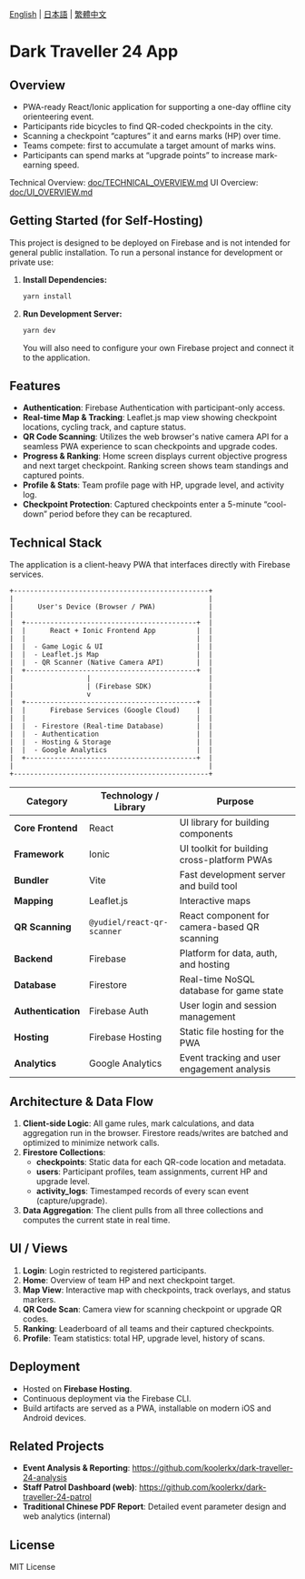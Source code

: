 [English](README.md) | [日本語](README.ja.md) | [繁體中文](README.zh-Hant.md)

# Dark Traveller 24 App

## Overview

- PWA-ready React/Ionic application for supporting a one-day offline city orienteering event.
- Participants ride bicycles to find QR-coded checkpoints in the city.
- Scanning a checkpoint “captures” it and earns marks (HP) over time.
- Teams compete: first to accumulate a target amount of marks wins.
- Participants can spend marks at “upgrade points” to increase mark-earning speed.

Technical Overview: [doc/TECHNICAL_OVERVIEW.md](doc/TECHNICAL_OVERVIEW.md)
UI Overciew: [doc/UI_OVERVIEW.md](doc/UI_DESCRIPTION.md)

## Getting Started (for Self-Hosting)

This project is designed to be deployed on Firebase and is not intended for general public installation. To run a personal instance for development or private use:

1.  **Install Dependencies:**
    ```bash
    yarn install
    ```
2.  **Run Development Server:**
    ```bash
    yarn dev
    ```
    You will also need to configure your own Firebase project and connect it to the application.

## Features

- **Authentication**: Firebase Authentication with participant-only access.
- **Real-time Map & Tracking**: Leaflet.js map view showing checkpoint locations, cycling track, and capture status.
- **QR Code Scanning**: Utilizes the web browser's native camera API for a seamless PWA experience to scan checkpoints and upgrade codes.
- **Progress & Ranking**: Home screen displays current objective progress and next target checkpoint. Ranking screen shows team standings and captured points.
- **Profile & Stats**: Team profile page with HP, upgrade level, and activity log.
- **Checkpoint Protection**: Captured checkpoints enter a 5-minute “cool-down” period before they can be recaptured.

## Technical Stack

The application is a client-heavy PWA that interfaces directly with Firebase services.

```
+------------------------------------------------+
|                                                |
|      User's Device (Browser / PWA)             |
|                                                |
|  +------------------------------------------+  |
|  |      React + Ionic Frontend App          |  |
|  |                                          |  |
|  |  - Game Logic & UI                       |  |
|  |  - Leaflet.js Map                        |  |
|  |  - QR Scanner (Native Camera API)        |  |
|  +------------------------------------------+  |
|                  |                             |
|                  | (Firebase SDK)              |
|                  v                             |
|  +------------------------------------------+  |
|  |      Firebase Services (Google Cloud)    |  |
|  |                                          |  |
|  |  - Firestore (Real-time Database)        |  |
|  |  - Authentication                        |  |
|  |  - Hosting & Storage                     |  |
|  |  - Google Analytics                      |  |
|  +------------------------------------------+  |
|                                                |
+------------------------------------------------+
```

| Category           | Technology / Library       | Purpose                                      |
| ------------------ | -------------------------- | -------------------------------------------- |
| **Core Frontend**  | React                      | UI library for building components           |
| **Framework**      | Ionic                      | UI toolkit for building cross-platform PWAs  |
| **Bundler**        | Vite                       | Fast development server and build tool       |
| **Mapping**        | Leaflet.js                 | Interactive maps                             |
| **QR Scanning**    | `@yudiel/react-qr-scanner` | React component for camera-based QR scanning |
| **Backend**        | Firebase                   | Platform for data, auth, and hosting         |
| **Database**       | Firestore                  | Real-time NoSQL database for game state      |
| **Authentication** | Firebase Auth              | User login and session management            |
| **Hosting**        | Firebase Hosting           | Static file hosting for the PWA              |
| **Analytics**      | Google Analytics           | Event tracking and user engagement analysis  |

## Architecture & Data Flow

1.  **Client-side Logic**: All game rules, mark calculations, and data aggregation run in the browser. Firestore reads/writes are batched and optimized to minimize network calls.
2.  **Firestore Collections**:
    - **checkpoints**: Static data for each QR-code location and metadata.
    - **users**: Participant profiles, team assignments, current HP and upgrade level.
    - **activity_logs**: Timestamped records of every scan event (capture/upgrade).
3.  **Data Aggregation**: The client pulls from all three collections and computes the current state in real time.

## UI / Views

1.  **Login**: Login restricted to registered participants.
2.  **Home**: Overview of team HP and next checkpoint target.
3.  **Map View**: Interactive map with checkpoints, track overlays, and status markers.
4.  **QR Code Scan**: Camera view for scanning checkpoint or upgrade QR codes.
5.  **Ranking**: Leaderboard of all teams and their captured checkpoints.
6.  **Profile**: Team statistics: total HP, upgrade level, history of scans.

## Deployment

- Hosted on **Firebase Hosting**.
- Continuous deployment via the Firebase CLI.
- Build artifacts are served as a PWA, installable on modern iOS and Android devices.

## Related Projects

- **Event Analysis & Reporting**:
  https://github.com/koolerkx/dark-traveller-24-analysis
- **Staff Patrol Dashboard (web)**:
  https://github.com/koolerkx/dark-traveller-24-patrol
- **Traditional Chinese PDF Report**:
  Detailed event parameter design and web analytics (internal)

## License

MIT License
